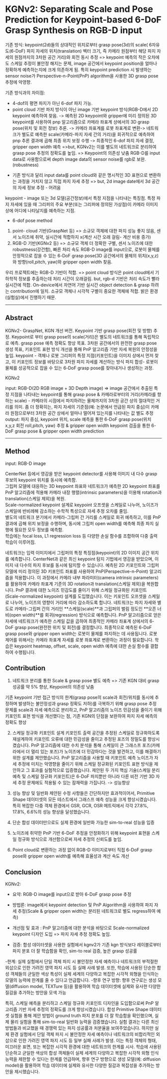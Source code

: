 # KGNv2: Separating Scale and Pose Prediction for Keypoint-based 6-DoF Grasp Synthesis on RGB-D input

기존 방식: keypoint(2d)들의 상대적인 위치로부터 grasp pose(3d)의 scale( 6자유도(6-DoF) 파지 자세의 위치(translation) 벡터 크기, 
즉 카메라 원점부터 해당 파지 자세의 원점까지의 3차원 공간 거리)와 회전 동시 추정
=> keypoint 예측의 작은 오차에도 스케일 추정이 불안정 해지는 문제, image 공간에서 keypoint position을 얼마나 정확하게 예측하는지에 크게 의존하게 됨. 특히 keypoint prediction 시 발생하는 sensor noise가 Perspective-n-Point(PnP) algorithm을 사용한 3D grasp pose 추정에 악영향.

기존 방식과의 차이점: 
- 4-dof의 평면 파지가 아닌 6-dof 파지 가능.
- point cloud 기반 파지 방식이 아닌 image 기반 keypoint 방식(RGB-D에서 2D keypoint 예측하여 찾음. -> 예측된 2D keypoint와 gripper에 미리 정의된 3D keypoint를 사용하여 pnp 알고리즘으로 카메라 좌표계 상에서의 3D grasp pose(위치 및 회전 정보) 추론. -> 카메라 좌표계를 로봇 좌표계로 변환-> 네트워크가 별도로 예측한 scale(카메라-파지 자세 간의 거리)을 회귀적으로 예측하여 pnp 추론 결과에 곱해 최종 위치 보정 수행 -> 최종적인 6-dof 파지 자세 결정, gripper open width 예측
=>but, KGNv2는 이를 별도의 네트워크로 분리하여 grasp pose 추정의 정확도를 높임. => Keypoint의 의존성 낮춤
RGB-D를 input data로 사용함으로써 depth image data의 sensor noise를 rgb로 보완.(robustness)

+ 기존 방식과 달리 input data를 point cloud와 같은 명시적인 3D 표현으로 변환하는 과정을 거치지 않고 직접 파지 자세 추정
=> but, 2d image date에서 3d 공간의 자세 정보 추정 - 어려움

keypoint - image 또는 3d 모델(공간정보)에서 특정 지점을 나타내는 특징점. 특정 파지 자세에 있을 때 그리퍼의 주요 부분(또는 그리퍼에 정의된 가상점)이 카메라 이미지 상에 어디에 나타날지를 예측하는 지점.

- 6-dof pose method
1. point- cloud 기반(GraspNet 등) => 소규모 객체에 대한 파지 성능 좋지 않음, 센서 노이즈에 취약, 실시간에 적합하지 x(계산 시간 오래 걸림- 계산 비용 증가)
2. RGB-D 기반(KGNv2 등) => 소규모 객체 더 정확한 구별, 센서 노이즈에 대한 robustness(강건함), 빠른 처리 속도
RGB-D image를 input으로, 로봇이 물체를 안정적으로 잡을 수 있는 6-DoF grasp pose(3D 공간에서의 물체의 위치(x,y,z)와 방향(roll,pitch, yaw)와 gripper open width 찾음.

우리 프로젝트에는 RGB-D 기반이 적합. => point cloud 방식은 point cloud에서 기하학적 정보를 추출하는데 처리 시간이 오래걸림. 
but, rgb-d 기반은 처리 속도가 빨라 실시간에 적합. On-device에서 자연어 기반 실시간 object detection & grasp 하려는 contribution에 일치.  소규모 객체나 시각적 구별이 중요한 객체에 적합. 밝은 환경(실험실)에서 진행하기 때문.

-----------------------------------------------------------------------------------------------------
## Abstract

KGNv2- GraspNet, KGN 개선 버전. Keypoint 기반 grasp pose(회전 및 방향) 추정. Keypoint로 부터 grasp pose의 scale(거리)은 별도의 네트워크를 통해 독립적으로 예측.   grasp pose 예측 정확도 향상 목표.  3차원 공간에서의 완전한 grasp pose 생성 목표,  키포인트 표현 방식 개선을 통해 PnP 알고리즘 기반 자세 복원의 안정성을 높임.
keypoint - 객체나 로봇 그리퍼의 특정 지점(키포인트)을 이미지 상에서 먼저 찾고, 이 키포인트 정보를 바탕으로 3차원 파지 자세를 계산하는 방식
파지 합성- 로봇이 물체를 성공적으로 잡을 수 있는 6-DoF grasp pose를 찾아내거나 생성하는 과정.

KGNv2

input: RGB-D(2D RGB image + 3D Depth image) => image 공간에서 추출된 특정 지점을 나타내는 keypoint를 통해 grasp pose & 카메라로부터의 거리(카메라를 향하는 scale) - 카메라의 시점에서 파지하려는 물체까지의 3차원 공간 상의 절대적인 거리를 의미. 좀 더 정확히는, 파지 자세의 기준점(예: 논문에서 언급된 파지 중심)이 카메라 원점으로부터 3차원 공간 상에서 얼마나 떨어져 있는지를 나타내는 값 별도 추정
output: 파지 중심, keypoint 위치, scale 예측을 통한 6-DoF grasp pose(위치 x,y,z 회전 roll,pitch, yaw) 추정 & gripper open width
keypoint 검출을 통한 6-DoF grasp pose & gripper open width prediction

--------------------
## Method

input: RGB-D image

CenterNet 등에서 영감을 받은 keypoint detector를 사용해 이미지 내 다수 grasp 후보의 keypoint 위치를 동시에 예측함.  
그립퍼 모델에 대응하는 3D keypoint 좌표와 네트워크가 예측한 2D keypoint 좌표를 PnP 알고리즘에 적용해 카메라 내장 행렬(intrinsic parameters)을 이용해 rotation과 translation(스케일 제외)을 복원.  
Scale-normalized keypoint 설계로 keypoint 오프셋을 스케일로 나누어, 노이즈가 스케일에 반비례해 감소하는 수학적 특성으로 자세 추정 오차를 줄임.  
별도의 네트워크 분기에서 카메라-그립퍼 간 거리를 스케일로 회귀 예측하고, 이를 PnP 결과에 곱해 위치 보정을 수행하며, 동시에 그립퍼 open width를 예측해 최종 파지 실행에 필요한 모두 정보를 예측함.  
학습에는 focal loss, L1 regression loss 등 다양한 손실 함수를 조합하여 다중 출력 학습이 이루어짐.

네트워크는 입력 이미지에서 그립퍼의 특정 특징점(keypoint)의 2D 이미지 공간 위치를 예측합니다. CenterNet과 같은 최신 keypoint 탐지 기법에서 영감을 받았으며, 이미지 내 다수의 파지 후보를 동시에 탐지할 수 있습니다.
예측된 2D 키포인트와 그립퍼 모델에 미리 정의된 3D 키포인트 좌표를 사용하여 PnP(Perspective-n-Point) 알고리즘을 적용합니다. 이 과정에서 카메라 내부 파라미터(camera intrinsic parameters)를 활용하여 카메라 좌표계 기준의 3D rotation과 translation(스케일 제외)을 복원합니다.
PnP 결과에 대한 노이즈 민감도를 줄이기 위해 스케일 정규화된 키포인트(Scale-normalized keypoint) 설계를 도입했습니다. 이는 키포인트 오프셋을 스케일로 나누어, 노이즈의 영향이 거리에 따라 감소하도록 합니다.
네트워크는 파지 자세와 별도로 카메라-그립퍼 간의 거리인 **스케일(scale)**과 그립퍼의 벌림 정도인 **오픈 너비(open width)**를 회귀(regression) 방식으로 예측합니다.
PnP 알고리즘으로 얻은 자세에 네트워크가 예측한 스케일 값을 곱하여 최종적인 카메라 좌표계 상에서의 6-DoF grasp pose(완전한 위치 및 회전)를 결정합니다.
최종적으로 예측된 6-DoF grasp pose와 gripper open width는 로봇이 물체를 파지하는 데 사용됩니다. 로봇 제어를 위해서는 카메라 좌표계 자세를 로봇 좌표계로 변환하는 과정이 필요합니다.
학습은 keypoint heatmap, offset, scale, open width 예측에 대한 손실 함수를 결합하여 수행됩니다.

## Contribution 
  
1. 네트워크 분리를 통한 Scale & grasp pose 별도 예측 => 기존 KGN 대비 grasp 성공률 약 5% 향상, Keypoint의 의존성 낮춤

기존 keypoint 기반 접근 방식의 한계(grasp pose의 scale과 회전/위치를 동시에 추정하며 발생하는 불안정성과 grasp 정확도 저하)를 극복하기 위해 grasp pose 추정 문제를 scale과 자세 예측으로 분리하고, PnP 알고리즘의 노이즈 민감성을 줄이기 위해 키포인트 표현 방식을 개선했다는 점, 기존 KGN의 단점을 보완하여 파지 자세 예측의 정확도 향상

2. 스케일 정규화 키포인트 설계
키포인트 출력 공간을 추정된 스케일로 정규화하도록 재설계하여 키포인트 오류에 대한 민감성을 줄이고 추정된 포즈의 정밀도를 향상시켰습니다. PnP 알고리즘에 대한 수치 분석을 통해 스케일이 큰 그래스프 포즈(카메라에서 더 멀리 있는 포즈)가 노이즈에 더 민감하다는 것을 발견하고, 이를 해결하기 위한 설계를 제안했습니다.
PnP 알고리즘을 사용할 때 키포인트 예측 노이즈가 자세 추정에 미치는 악영향을 줄이기 위해 스케일 정규화된 키포인트 표현 방식을 제안하고 그 효과를 실험적으로 입증했습니다.
제안된 두 가지 핵심 기술(스케일 분리 예측 및 스케일 정규화 키포인트)은 6-DoF 파지뿐만 아니라 다른 비전 기반 3D 자세 추정 문제에도 적용될 수 있는 잠재력을 가집니다.
-> 성능향상

4. 성능 향상 및 일반화
제안된 수정 사항들은 간단하지만 효과적이어서, Primitive Shape 데이터셋의 모든 테스트에서 그래스프 예측 성능을 크게 향상시켰습니다. 특히 복잡한 다중 객체 환경에서 GSR, GCR, OSR 메트릭에서 각각 27.8%, 17.8%, 6.6%의 성능 향상을 달성했습니다.

5. 단순 합성 데이터만으로도 실제 환경에 일반화 가능한 sim-to-real 성능을 입증

6. 노이즈에 취약한 PnP 기반 6-DoF 추정을 안정화하기 위해 keypoint 표현을 스케일 정규화 방식으로 개선함으로써 자세 추정의 신뢰도를 높임.
7. Point cloud로 변환하는 과정 없이 RGB-D 이미지로부터 직접 6-DoF grasp pose와 gripper open width를 예측해 효율성과 계산 속도 개선

## Conclusion

KGNv2: 
- 요약: RGB-D image를 input으로 받아 6-DoF grasp pose 추정
- 방법론: image에서 keypoint detection 및 PnP Algorithm을 사용하여 파지 자세 추정(Scale & gripper open width는 분리된 네트워크로 별도 regress하여 예측)
- 개선점 및 효과 : PnP 알고리즘에 대한 분석을 바탕으로 Scale-normalized keypoint 디자인 도입 => 파지 자세 추정 정확도 높임.

- 검증: 합성 데이터셋을 사용한 실험에서 kgnv2가 기존 kgn 방식보다 레이블로부터 파지 분포 더 잘 학습함을 확인,
sim-to real 검증, 높은 grasp 성공률

-한계: 실제 실험에서 단일 객체 파지 시 불안정한 자세 예측이나 네트워크의 부적절한 외삽으로 인한 가려진 영역 파지 시도 등 실패 사례 발생.
또한, 학습에 사용된 단순한 합성 객체들의 균일한 색상 특성이 실제 세계의 다양하고 복잡한 시각적 외형을 인식하는 모델의 능력에 한계를 줄 수 있다고 언급합니다.
-향후 연구 방향: 향후 연구로는 생성 모델(diffusion model, TEXTure 등)을 활용하여 학습 데이터셋에 실제와 유사한 다양한 질감을 추가하는 방안을 모색 가능

특히, 스케일 예측을 분리하고 스케일 정규화 키포인트 디자인을 도입함으로써 PnP 알고리즘 기반 자세 추정의 정확도를 크게 향상시켰습니다.
합성 Primitive Shape 데이터셋 실험을 통해 제안 방법이 ground truth 파지 분포를 더 잘 학습함을 확인했으며, 실제 물리 실험을 통해 sim-to-real 일반화 능력을 검증했습니다.
실험 결과는 다른 최신 방법들과 비교했을 때 경쟁력 있는 파지 성공률과 처분율을 보여주었습니다.
하지만 실제 환경 실험에서 단일 객체 파지 시 불안정한 자세 예측이나 네트워크의 비합리적인 외삽으로 인한 가려진 영역 파지 시도 등 일부 실패 사례가 발생. 이는 특정 객체의 형태, 미끄러운 표면, 또는 복잡한 시각적 환경에 대한 네트워크의 한계를 시사.
학습에 사용된 단순하고 균일한 색상의 합성 객체들이 실제 세계의 다양하고 복잡한 시각적 외형 인식 능력을 제한할 수 있다는 한계를 언급하며, 향후 연구 방향으로 생성 모델(예: diffusion model)을 활용하여 학습 데이터에 실제와 유사한 다양한 질감과 복잡성을 추가하는 방안을 제시했습니다.
